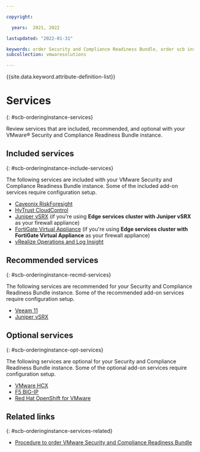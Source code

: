 ```yaml
---

copyright:

  years:  2021, 2022

lastupdated: "2022-01-31"

keywords: order Security and Compliance Readiness Bundle, order scb instances, order vcs scb
subcollection: vmwaresolutions

---
```


{{site.data.keyword.attribute-definition-list}}

# Services
{: #scb-orderinginstance-services}

Review services that are included, recommended, and optional with your VMware® Security and Compliance Readiness Bundle instance. 

## Included services
{: #scb-orderinginstance-include-services}

The following services are included with your VMware Security and Compliance Readiness Bundle instance. Some of the included add-on services require configuration setup.

* [Caveonix RiskForesight](/docs/vmwaresolutions?topic=vmwaresolutions-caveonix_considerations)
* [HyTrust CloudControl](/docs/vmwaresolutions?topic=vmwaresolutions-htcc_considerations)
* [Juniper vSRX](/docs/vmwaresolutions?topic=vmwaresolutions-juniper-overview) (if you're using **Edge services cluster with Juniper vSRX** as your firewall appliance)
* [FortiGate Virtual Appliance](/docs/vmwaresolutions?topic=vmwaresolutions-fortinetvm_considerations) (if you're using **Edge services cluster with FortiGate Virtual Appliance** as your firewall appliance)
* [vRealize Operations and Log Insight](/docs/vmwaresolutions?topic=vmwaresolutions-vrops_overview)

## Recommended services
{: #scb-orderinginstance-recmd-services}

The following services are recommended for your Security and Compliance Readiness Bundle instance. Some of the recommended add-on services require configuration setup.

* [Veeam 11](/docs/vmwaresolutions?topic=vmwaresolutions-veeamvm_overview)
* [Juniper vSRX](/docs/vmwaresolutions?topic=vmwaresolutions-juniper-overview)

## Optional services
{: #scb-orderinginstance-opt-services}

The following services are optional for your Security and Compliance Readiness Bundle instance. Some of the optional add-on services require configuration setup.
* [VMware HCX](/docs/vmwaresolutions?topic=vmwaresolutions-hcx_considerations)
* [F5 BIG-IP](/docs/vmwaresolutions?topic=vmwaresolutions-f5_considerations)
* [Red Hat OpenShift for VMware](/docs/vmwaresolutions?topic=vmwaresolutions-ocp_ordering)

## Related links
{: #scb-orderinginstance-services-related}

* [Procedure to order VMware Security and Compliance Readiness Bundle](/docs/vmwaresolutions?topic=vmwaresolutions-scb-orderinginstance-procedure)
